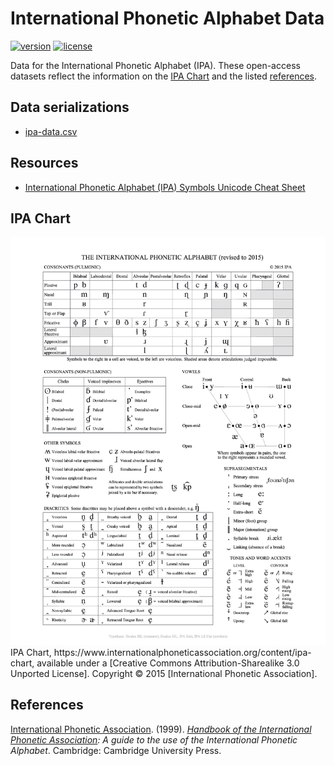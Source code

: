 # International Phonetic Alphabet Data

[![version][version-badge]][CHANGELOG] [![license][license-badge]][LICENSE]

Data for the International Phonetic Alphabet (IPA). These open-access datasets reflect the information on the [IPA Chart] and the listed [references].

## Data serializations
* [ipa-data.csv]

## Resources
* [International Phonetic Alphabet (IPA) Symbols Unicode Cheat Sheet](https://www.steffanick.com/adam/blog/international-phonetic-alphabet-symbols-unicode-cheatsheet/)

## IPA Chart
<img src="./charts/IPA_Kiel_2015.png" alt="IPA Chart" />
IPA Chart, https://www.internationalphoneticassociation.org/content/ipa-chart, available under a [Creative Commons Attribution-Sharealike 3.0 Unported License]. Copyright © 2015 [International Phonetic Association].

## References
[International Phonetic Association]. (1999). *[Handbook of the International Phonetic Association]: A guide to the use
of the International Phonetic Alphabet*. Cambridge: Cambridge University Press.

[ipa-data.csv]: ./datasets/ipa-data.csv

[IPA Chart]: #ipa-chart
[references]: #references

[CHANGELOG]: ./CHANGELOG.md
[version-badge]: https://img.shields.io/badge/ipa--data-unreleased-0038e2.svg?style=flat-square

[LICENSE]: ./LICENSE
[Creative Commons Attribution-Sharealike 3.0 Unported License]: ./LICENSE
[license-badge]: https://img.shields.io/badge/license-CC--BY--SA_3.0-0038e2.svg?style=flat-square

[Handbook of the International Phonetic Association]: https://www.internationalphoneticassociation.org/content/handbook-ipa
[International Phonetic Association]: https://www.internationalphoneticassociation.org/